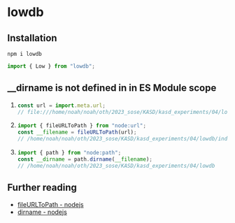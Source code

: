 # lowdb

## Installation

```
npm i lowdb
```

```js
import { Low } from "lowdb";
```

## \_\_dirname is not defined in in ES Module scope

1.  ```js
    const url = import.meta.url;
    // file:///home/noah/noah/oth/2023_sose/KASD/kasd_experiments/04/lowdb/index.js:1
    ```

2.  ```js
    import { fileURLToPath } from "node:url";
    const __filename = fileURLToPath(url);
    // /home/noah/noah/oth/2023_sose/KASD/kasd_experiments/04/lowdb/index.js
    ```

3.  ```js
    import { path } from "node:path";
    const __dirname = path.dirname(__filename);
    // /home/noah/noah/oth/2023_sose/KASD/kasd_experiments/04/lowdb
    ```

## Further reading

- [fileURLToPath - nodejs](https://nodejs.org/docs/latest-v18.x/api/url.html#urlfileurltopathurl)
- [dirname - nodejs](https://nodejs.org/docs/latest-v18.x/api/path.html#pathdirnamepath)
